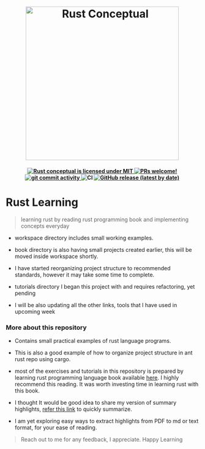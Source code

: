 <h1 align="center">
    <img src="https://img.shields.io/badge/Rust%20Conceptual-grey?style=for-the-badge&logo=rust" width="400px" alt="Rust Conceptual" />
</h1>


<h4 align="center">
  <a href="https://github.com/skariyania/rust-conceptual/blob/main/LICENSE">
    <img src="https://img.shields.io/badge/license-MIT-orange" alt="Rust conceptual is licensed under MIT" />
  </a>
  <a href="https://github.com/skariyania/rust-conceptual/blob/main/CODE_OF_CONDUCT.md">
    <img src="https://img.shields.io/badge/PRs-Welcome-brightgreen" alt="PRs welcome!" />
  </a>
  <a href="https://github.com/skariyania/rust-conceptual/commits">
    <img src="https://img.shields.io/github/commit-activity/m/skariyania/rust-conceptual" alt="git commit activity" />
  </a>
  <img alt="CI" src="https://github.com/skariyania/rust-conceptual/workflows/Rust/badge.svg">

  <a href="https://github.com/skariyania/rust-conceptual/releases">
    <img alt="GitHub release (latest by date)" src="https://img.shields.io/github/v/release/skariyania/rust-conceptual?display_name=release">
  </a>
</h4>

# Rust Learning
> learning rust by reading rust programming book and implementing concepts everyday
- workspace directory includes small working examples.

- book directory is also having small projects created earlier, this will be moved inside workspace shortly.

- I have started reorganizing project structure to recommended standards, however it may take some time to complete.

- tutorials directory I began this project with and requires refactoring, yet pending

- I will be also updating all the other links, tools that I have used in upcoming week 


### More about this repository
- Contains small practical examples of rust language programs.

- This is also a good example of how to organize project structure in ant rust repo using cargo.

- most of the exercises and tutorials in this repository is prepared by learning rust programming language book available [here](https://doc.rust-lang.org/book/). I highly recommend this reading. It was worth investing time in learning rust with this book.

- I thought It would be good idea to share my version of summary highlights, [refer this link](https://drive.google.com/file/d/12HvD1PUefYbPreYAWpNl-x05AP7QW-4n/view?usp=drive_link) to quickly summarize.

- I am yet exploring easy ways to extract highlights from PDF to md or text format, for your ease of reading.


>Reach out to me for any feedback, I appreciate. Happy Learning